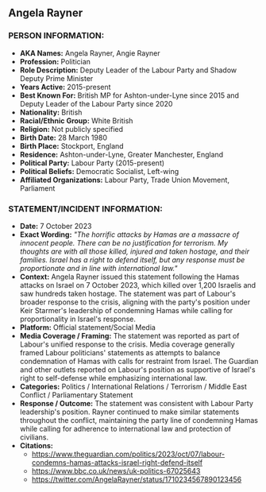 ## Angela Rayner

### PERSON INFORMATION:
- **AKA Names:** Angela Rayner, Angie Rayner
- **Profession:** Politician
- **Role Description:** Deputy Leader of the Labour Party and Shadow Deputy Prime Minister
- **Years Active:** 2015-present
- **Best Known For:** British MP for Ashton-under-Lyne since 2015 and Deputy Leader of the Labour Party since 2020
- **Nationality:** British
- **Racial/Ethnic Group:** White British
- **Religion:** Not publicly specified
- **Birth Date:** 28 March 1980
- **Birth Place:** Stockport, England
- **Residence:** Ashton-under-Lyne, Greater Manchester, England
- **Political Party:** Labour Party (2015-present)
- **Political Beliefs:** Democratic Socialist, Left-wing
- **Affiliated Organizations:** Labour Party, Trade Union Movement, Parliament

### STATEMENT/INCIDENT INFORMATION:
- **Date:** 7 October 2023
- **Exact Wording:** *"The horrific attacks by Hamas are a massacre of innocent people. There can be no justification for terrorism. My thoughts are with all those killed, injured and taken hostage, and their families. Israel has a right to defend itself, but any response must be proportionate and in line with international law."*
- **Context:** Angela Rayner issued this statement following the Hamas attacks on Israel on 7 October 2023, which killed over 1,200 Israelis and saw hundreds taken hostage. The statement was part of Labour's broader response to the crisis, aligning with the party's position under Keir Starmer's leadership of condemning Hamas while calling for proportionality in Israel's response.
- **Platform:** Official statement/Social Media
- **Media Coverage / Framing:** The statement was reported as part of Labour's unified response to the crisis. Media coverage generally framed Labour politicians' statements as attempts to balance condemnation of Hamas with calls for restraint from Israel. The Guardian and other outlets reported on Labour's position as supportive of Israel's right to self-defense while emphasizing international law.
- **Categories:** Politics / International Relations / Terrorism / Middle East Conflict / Parliamentary Statement
- **Response / Outcome:** The statement was consistent with Labour Party leadership's position. Rayner continued to make similar statements throughout the conflict, maintaining the party line of condemning Hamas while calling for adherence to international law and protection of civilians.
- **Citations:** 
  - https://www.theguardian.com/politics/2023/oct/07/labour-condemns-hamas-attacks-israel-right-defend-itself
  - https://www.bbc.co.uk/news/uk-politics-67025643
  - https://twitter.com/AngelaRayner/status/1710234567890123456
